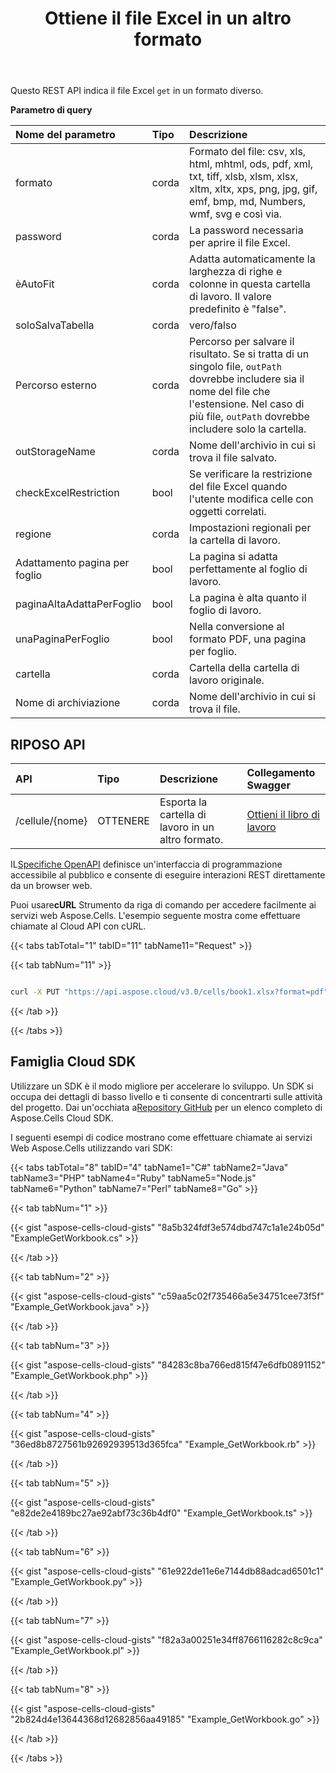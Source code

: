 ﻿---
title: Ottiene il file Excel in un altro formato
second_title: Aspose.Cells Cloud Documen
linktitle: Ottieni Exce
type: docs
url: /it/get different formats files/
aliases: [/export-excel-workbook-to-different-file-formats/, /export-different-formats/]
keywords: Get excel files to kinds of format files
description: Aspose.Cells Cloud REST API supporta l'acquisizione di file Excel in diversi formati. L'SDK supporta diversi linguaggi di sviluppo, tra cui Android, C#, Go, Java, NodeJS, Perl, PHP, Python, Ruby e Swift.
weight: 10
kwords: Excel, Office Cloud, REST API, Foglio di calcolo, PDF, CSV, Json, Markdown, Ottiene il file Excel in altri formati
---
Questo REST API indica il file Excel `get` in un formato diverso.

**Parametro di query**

|Nome del parametro|Tipo|Descrizione|
|:- |:- |:- |
|formato|corda|Formato del file: csv, xls, html, mhtml, ods, pdf, xml, txt, tiff, xlsb, xlsm, xlsx, xltm, xltx, xps, png, jpg, gif, emf, bmp, md, Numbers, wmf, svg e così via.|
|password|corda|La password necessaria per aprire il file Excel.|
|èAutoFit|corda|Adatta automaticamente la larghezza di righe e colonne in questa cartella di lavoro. Il valore predefinito è "false".|
|soloSalvaTabella|corda|vero/falso|
|Percorso esterno|corda| Percorso per salvare il risultato. Se si tratta di un singolo file, `outPath` dovrebbe includere sia il nome del file che l'estensione. Nel caso di più file, `outPath` dovrebbe includere solo la cartella.|
|outStorageName|corda| Nome dell'archivio in cui si trova il file salvato.|
|checkExcelRestriction|bool| Se verificare la restrizione del file Excel quando l'utente modifica celle con oggetti correlati.|
|regione|corda| Impostazioni regionali per la cartella di lavoro.|
|Adattamento pagina per foglio|bool| La pagina si adatta perfettamente al foglio di lavoro.|
|paginaAltaAdattaPerFoglio|bool| La pagina è alta quanto il foglio di lavoro.|
|unaPaginaPerFoglio|bool| Nella conversione al formato PDF, una pagina per foglio.|
|cartella|corda|Cartella della cartella di lavoro originale.|
|Nome di archiviazione|corda|Nome dell'archivio in cui si trova il file.|

## RIPOSO API

|**API**|**Tipo**|**Descrizione**|**Collegamento Swagger**|
|:- |:- |:- |:- |
|/cellule/{nome}|OTTENERE|Esporta la cartella di lavoro in un altro formato.|[Ottieni il libro di lavoro](https://apireference.aspose.cloud/cells/#/Workbook/GetWorkBook)|

 IL[Specifiche OpenAPI](https://apireference.aspose.cloud/cells/#/Workbook/GetWorkBook) definisce un'interfaccia di programmazione accessibile al pubblico e consente di eseguire interazioni REST direttamente da un browser web.

 Puoi usare**cURL** Strumento da riga di comando per accedere facilmente ai servizi web Aspose.Cells. L'esempio seguente mostra come effettuare chiamate al Cloud API con cURL.

{{< tabs tabTotal="1" tabID="11" tabName11="Request" >}}

{{< tab tabNum="11" >}}

```bash

curl -X PUT "https://api.aspose.cloud/v3.0/cells/book1.xlsx?format=pdf" -H "accept: multipart/form-data" -H "Content-Type: multipart/form-data" -H "x-aspose-client: Containerize.Swagger"}
```

{{< /tab >}}

{{< /tabs >}}

## Famiglia Cloud SDK

 Utilizzare un SDK è il modo migliore per accelerare lo sviluppo. Un SDK si occupa dei dettagli di basso livello e ti consente di concentrarti sulle attività del progetto. Dai un'occhiata a[Repository GitHub](https://github.com/aspose-cells-cloud) per un elenco completo di Aspose.Cells Cloud SDK.

I seguenti esempi di codice mostrano come effettuare chiamate ai servizi Web Aspose.Cells utilizzando vari SDK:

{{< tabs tabTotal="8" tabID="4" tabName1="C#" tabName2="Java" tabName3="PHP" tabName4="Ruby" tabName5="Node.js" tabName6="Python" tabName7="Perl" tabName8="Go" >}}

{{< tab tabNum="1" >}}

{{< gist "aspose-cells-cloud-gists" "8a5b324fdf3e574dbd747c1a1e24b05d" "ExampleGetWorkbook.cs" >}}

{{< /tab >}}

{{< tab tabNum="2" >}}

{{< gist "aspose-cells-cloud-gists" "c59aa5c02f735466a5e34751cee73f5f" "Example_GetWorkbook.java" >}}

{{< /tab >}}

{{< tab tabNum="3" >}}

{{< gist "aspose-cells-cloud-gists" "84283c8ba766ed815f47e6dfb0891152" "Example_GetWorkbook.php" >}}

{{< /tab >}}

{{< tab tabNum="4" >}}

{{< gist "aspose-cells-cloud-gists" "36ed8b8727561b92692939513d365fca" "Example_GetWorkbook.rb" >}}

{{< /tab >}}

{{< tab tabNum="5" >}}

{{< gist "aspose-cells-cloud-gists" "e82de2e4189bc27ae92abf73c36b4df0" "Example_GetWorkbook.ts" >}}

{{< /tab >}}

{{< tab tabNum="6" >}}

{{< gist "aspose-cells-cloud-gists" "61e922de11e6e7144db88adcad6501c1" "Example_GetWorkbook.py" >}}

{{< /tab >}}

{{< tab tabNum="7" >}}

{{< gist "aspose-cells-cloud-gists" "f82a3a00251e34ff8766116282c8c9ca" "Example_GetWorkbook.pl" >}}

{{< /tab >}}

{{< tab tabNum="8" >}}

{{< gist "aspose-cells-cloud-gists" "2b824d4e13644368d12682856aa49185" "Example_GetWorkbook.go" >}}

{{< /tab >}}

{{< /tabs >}}
